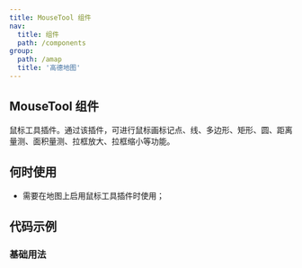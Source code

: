 ```yaml
---
title: MouseTool 组件
nav:
  title: 组件
  path: /components
group:
  path: /amap
  title: '高德地图'
---
```


## MouseTool 组件

鼠标工具插件。通过该插件，可进行鼠标画标记点、线、多边形、矩形、圆、距离量测、面积量测、拉框放大、拉框缩小等功能。

## 何时使用

- 需要在地图上启用鼠标工具插件时使用；

## 代码示例

### 基础用法

<code src="./demo/demo-01.tsx" />

